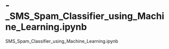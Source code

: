 # -_SMS_Spam_Classifier_using_Machine_Learning.ipynb
SMS_Spam_Classifier_using_Machine_Learning.ipynb
